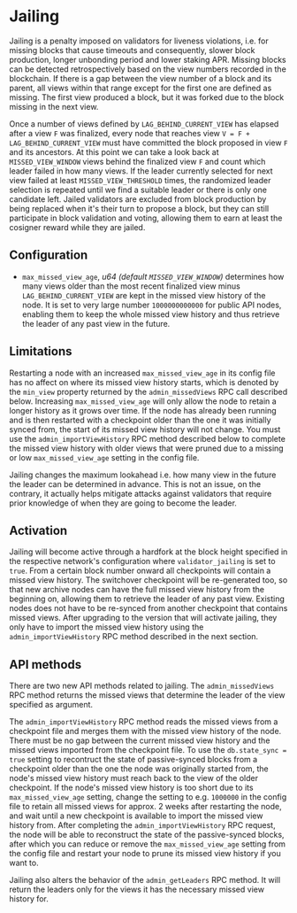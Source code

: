 # Jailing
Jailing is a penalty imposed on validators for liveness violations, i.e. for missing blocks that cause timeouts and consequently, slower block production, longer unbonding period and lower staking APR. Missing blocks can be detected retrospectively based on the view numbers recorded in the blockchain. If there is a gap between the view number of a block and its parent, all views within that range except for the first one are defined as missing. The first view produced a block, but it was forked due to the block missing in the next view.

Once a number of views defined by `LAG_BEHIND_CURRENT_VIEW` has elapsed after a view `F` was finalized, every node that reaches view `V = F + LAG_BEHIND_CURRENT_VIEW` must have committed the block proposed in view `F` and its ancestors. At this point we can take a look back at `MISSED_VIEW_WINDOW` views behind the finalized view `F` and count which leader failed in how many views. If the leader currently selected for next view failed at least `MISSED_VIEW_THRESHOLD` times, the randomized leader selection is repeated until we find a suitable leader or there is only one candidate left. Jailed validators are excluded from block production by being replaced when it's their turn to propose a block, but they can still participate in block validation and voting, allowing them to earn at least the cosigner reward while they are jailed.

## Configuration
* `max_missed_view_age`, *u64 (default `MISSED_VIEW_WINDOW`)* determines how many views older than the most recent finalized view minus `LAG_BEHIND_CURRENT_VIEW` are kept in the missed view history of the node. It is set to very large number `1000000000000` for public API nodes, enabling them to keep the whole missed view history and thus retrieve the leader of any past view in the future.

## Limitations
Restarting a node with an increased `max_missed_view_age` in its config file has no affect on where its missed view history starts, which is denoted by the `min_view` property returned by the `admin_missedViews` RPC call described below. Increasing `max_missed_view_age` will only allow the node to retain a longer history as it grows over time. If the node has already been running and is then restarted with a checkpoint older than the one it was initially synced from, the start of its missed view history will not change. You must use the `admin_importViewHistory` RPC method described below to complete the missed view history with older views that were pruned due to a missing or low `max_missed_view_age` setting in the config file.

Jailing changes the maximum lookahead i.e. how many view in the future the leader can be determined in advance. This is not an issue, on the contrary, it actually helps mitigate attacks against validators that require prior knowledge of when they are going to become the leader. 

## Activation
Jailing will become active through a hardfork at the block height specified in the respective network's configuration where `validator_jailing` is set to `true`. From a certain block number onward all checkpoints will contain a missed view history. The switchover checkpoint will be re-generated too, so that new archive nodes can have the full missed view history from the beginning on, allowing them to retrieve the leader of any past view. Existing nodes does not have to be re-synced from another checkpoint that contains missed views. After upgrading to the version that will activate jailing, they only have to import the missed view history using the `admin_importViewHistory` RPC method described in the next section.

## API methods
There are two new API methods related to jailing. The `admin_missedViews` RPC method returns the missed views that determine the leader of the view specified as argument.

The `admin_importViewHistory` RPC method reads the missed views from a checkpoint file and merges them with the missed view history of the node. There must be no gap between the current missed view history and the missed views imported from the checkpoint file. To use the `db.state_sync = true` setting to recontruct the state of passive-synced blocks from a checkpoint older than the one the node was originally started from, the node's missed view history must reach back to the view of the older checkpoint. If the node's missed view history is too short due to its `max_missed_view_age` setting, change the setting to e.g. `1000000` in the config file to retain all missed views for approx. 2 weeks after restarting the node, and wait until a new checkpoint is available to import the missed view history from. After completing the `admin_importViewHistory` RPC request, the node will be able to reconstruct the state of the passive-synced blocks, after which you can reduce or remove the `max_missed_view_age` setting from the config file and restart your node to prune its missed view history if you want to.

Jailing also alters the behavior of the `admin_getLeaders` RPC method. It will return the leaders only for the views it has the necessary missed view history for.